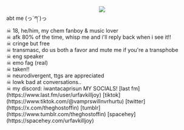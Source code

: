 <center><img src="https://i.postimg.cc/Fz2spXz3/IMG-7109.png"></center>
abt me (っ´ཀ`)っ 
<br>
☠︎︎ 18, he/him, my chem fanboy & music lover 
<br>
☠︎︎ afk 80% of the time, whisp me and i'll reply back when i see it!!
<br>
☠︎︎ cringe but free
<br>
☠︎︎ transmasc, do us both a favor and mute me if you're a transphobe
<br>
☠︎︎ eng speaker 
<br>
☠︎︎ emo fag (real) 
<br>
☠︎︎ taken!!
<br>
☠︎︎ neurodivergent, ttgs are appreciated 
<br>
☠︎︎ lowk bad at conversations..
<br>
☠︎︎ my discord: iwantacaprisun
MY SOCIALS!
[last fm](https://www.last.fm/user/urfavkilljoy) [tiktok](https://www.tiktok.com/@vamprswillnvrhurtu) [twitter](https://x.com/theghostoffin) [tumblr](https://www.tumblr.com/theghostoffin) [spacehey](https://spacehey.com/urfavkilljoy)
